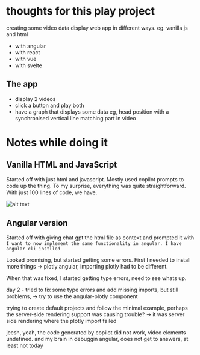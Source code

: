 # thoughts for this play project

creating some video data display web app in different ways.
eg. vanilla js and html

- with angular
- with react
- with vue
- with svelte

## The app

- display 2 videos
- click a button and play both
- have a graph that displays some data eg, head position with a synchronised vertical line matching part in video

# Notes while doing it

## Vanilla HTML and JavaScript

Started off with just html and javascript. Mostly used copilot prompts to code up the thing. To my surprise, everything was quite straightforward. With just 100 lines of code, we have.

![alt text](html-js.gif)

## Angular version

Started off with giving chat gpt the html file as context and prompted it with `I want to now implement the same functionality in angular. I have angular cli instlled`

Looked promising, but started getting some errors. First I needed to install more things -> plotly angular, importing plotly had to be different.

When that was fixed, I started getting type errors, need to see whats up.

day 2 - tried to fix some type errors and add missing imports, but still problems,
-> try to use the angular-plotly component

trying to create default projects and follow the minimal example, perhaps the server-side rendering support was causing trouble?
-> it was server side rendering where the plotly import failed

jeesh, yeah, the code generated by copilot did not work, video elements undefined. and my brain in debuggin angular, does not get to answers, at least not today
